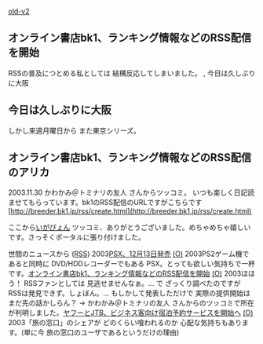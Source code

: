 [old-v2](ig031128-orig.html)

## オンライン書店bk1、ランキング情報などのRSS配信を開始

RSSの普及につとめる私としては 結構反応してしまいました。 , 今日は久しぶりに大阪






## 今日は久しぶりに大阪


しかし来週月曜日から また東京シリーズ。

## オンライン書店bk1、ランキング情報などのRSS配信のアリカ


2003.11.30 かわかみ＠トミナリの友人 さんからツッコミ。
いつも楽しく日記読ませてもらっています。bk1のRSS配信のURLですがこちらです
[http://breeder.bk1.jp/rss/create.html](http://breeder.bk1.jp/rss/create.html)


ここから[いがぴょん](http://www.igapyon.jp/igapyon/diary/memo/memoigapyon.html)
ツッコミ、ありがとうございました。めちゃめちゃ嬉しいです。さっそくポータルに張り付けました。



世間のニュースから ([RSS](ig031128-news.xml)) 2003[PSX、12月13日発売](http://www.zdnet.co.jp/news/0311/27/njbt_03.html) [(O)](http://www.zdnet.co.jp/news/0311/27/njbt_03.html) 2003PS2ゲーム機であると同時に DVD/HDDレコーダーでもある PSX。とっても欲しい気持ちで一杯です。[オンライン書店bk1、ランキング情報などのRSS配信を開始](http://japan.cnet.com/news/ebiz/story/0,2000047658,20062273,00.htm) [(O)](http://japan.cnet.com/news/ebiz/story/0,2000047658,20062273,00.htm) 2003ほほう！ RSSファンとしては 見逃せませんなぁ。… で ざっくり調べたのですが RSSは発見できず。しょぼん。… もしかして発表しただけで 実際の提供開始は まだ先の話かしらん？ → かわかみ＠トミナリの友人 さんからのツッコミで所在が判明しました。[ヤフーとJTB、ビジネス客向け宿泊予約サービスを開始へ](http://www.zdnet.co.jp/news/0311/27/njbt_06.html) [(O)](http://www.zdnet.co.jp/news/0311/27/njbt_06.html) 2003「旅の窓口」のシェアが どのくらい喰われるのか 心配な気持ちもあります。(単に今 旅の窓口のユーザであるというだけの理由)